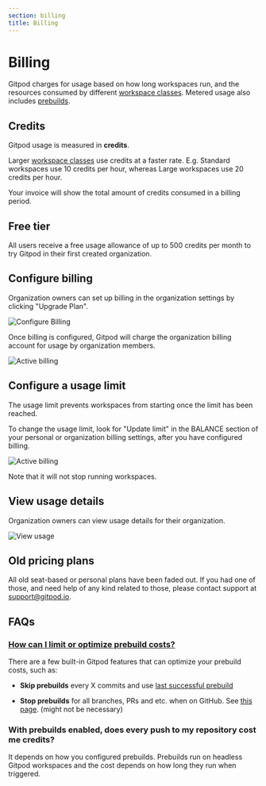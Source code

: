 ```yaml
---
section: billing
title: Billing
---
```


<script context="module">
  export const prerender = true;
</script>

# Billing

Gitpod charges for usage based on how long workspaces run, and the resources consumed by different [workspace classes](/docs/configure/workspaces/workspace-classes). Metered usage also includes [prebuilds](/docs/configure/projects/prebuilds).

## Credits

Gitpod usage is measured in **credits**.

Larger [workspace classes](/docs/configure/workspaces/workspace-classes) use credits at a faster rate. E.g. Standard workspaces use 10 credits per hour, whereas Large workspaces use 20 credits per hour.

Your invoice will show the total amount of credits consumed in a billing period.

## Free tier

All users receive a free usage allowance of up to 500 credits per month to try Gitpod in their first created organization.

## Configure billing

Organization owners can set up billing in the organization settings by clicking "Upgrade Plan".

![Configure Billing](../../static/images/docs/billing/configure-org-billing.png)

Once billing is configured, Gitpod will charge the organization billing account for usage by organization members.

![Active billing](../../static/images/docs/billing/active-org-billing.png)

## Configure a usage limit

The usage limit prevents workspaces from starting once the limit has been reached.

To change the usage limit, look for "Update limit" in the BALANCE section of your personal or organization billing settings, after you have configured billing.

![Active billing](../../static/images/docs/billing/update-usage-limit-2.png)

Note that it will not stop running workspaces.

## View usage details

Organization owners can view usage details for their organization.

![View usage](../../static/images/docs/billing/view-org-usage-details.png)

## Old pricing plans

All old seat-based or personal plans have been faded out. If you had one of those, and need help of any kind related to those, please contact support at support@gitpod.io.

## FAQs

### [How can I limit or optimize prebuild costs?](https://discord.com/channels/816244985187008514/1070648758716600371)

<!-- DISCORD_BOT_FAQ - DO NOT REMOVE -->

There are a few built-in Gitpod features that can optimize your prebuild costs, such as:

- **Skip prebuilds** every X commits and use [last successful prebuild](https://www.gitpod.io/docs/configure/projects/last-successful-prebuild)

- **Stop prebuilds** for all branches, PRs and etc. when on GitHub. See [this page](https://www.gitpod.io/docs/references/gitpod-yml/#github). (might not be necessary)

### With prebuilds enabled, does every push to my repository cost me credits?

It depends on how you configured prebuilds. Prebuilds run on headless Gitpod workspaces and the cost depends on how long they run when triggered.
